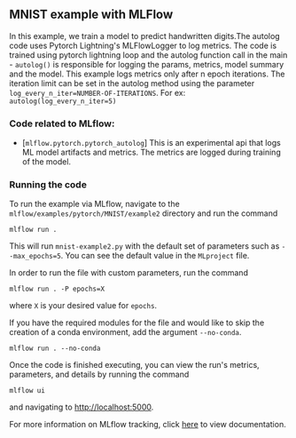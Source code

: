 ## MNIST example with MLFlow

In this example, we train a model to predict handwritten digits.The autolog code uses Pytorch Lightning's MLFlowLogger to log metrics. 
The code is trained using pytorch lightning loop and the autolog function call in the main - `autolog()`
is responsible for logging the params, metrics, model summary and the model.
This example logs metrics only after n epoch iterations. The iteration limit can be set in the autolog method using the parameter `log_every_n_iter=NUMBER-OF-ITERATIONS`.
For ex: `autolog(log_every_n_iter=5)`

### Code related to MLflow:
* [`mlflow.pytorch.pytorch_autolog`]
This is an experimental api that logs ML model artifacts and metrics.
The metrics are logged during training of the model.

### Running the code
To run the example via MLflow, navigate to the `mlflow/examples/pytorch/MNIST/example2` directory and run the command

```
mlflow run .
```

This will run `mnist-example2.py` with the default set of parameters such as  `--max_epochs=5`. You can see the default value in the `MLproject` file.

In order to run the file with custom parameters, run the command

```
mlflow run . -P epochs=X
```

where `X` is your desired value for `epochs`.

If you have the required modules for the file and would like to skip the creation of a conda environment, add the argument `--no-conda`.

```
mlflow run . --no-conda
```

Once the code is finished executing, you can view the run's metrics, parameters, and details by running the command

```
mlflow ui
```

and navigating to [http://localhost:5000](http://localhost:5000).

For more information on MLflow tracking, click [here](https://www.mlflow.org/docs/latest/tracking.html#mlflow-tracking) to view documentation.


